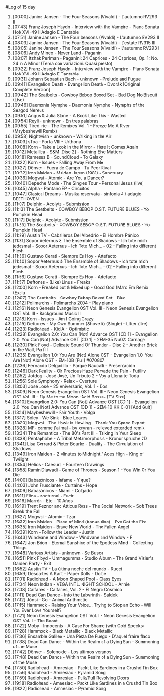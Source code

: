 #Log of 15 day

1. [00:00] Janine Jansen - The Four Seasons (Vivaldi) - L'autumno RV293 II
1. [07:43] Franz Joseph Haydn - Interview with the Vampire - Piano Sonata Hob XVI-49 II Adagio E Cantabie
1. [07:51] Janine Jansen - The Four Seasons (Vivaldi) - L'autumno RV293 II
1. [08:03] Janine Jansen - The Four Seasons (Vivaldi) - L'estate RV315 III
1. [08:05] Janine Jansen - The Four Seasons (Vivaldi) - L'autumno RV293 I
1. [08:06] Andy Mineo - Never Land - Paganini
1. [08:07] Itzhak Perlman - Paganini: 24 Caprices - 24 Caprices, Op. 1: No. 24 in A Minor (Tema con variazioni. Quasi presto)
1. [09:22] Franz Joseph Haydn - Interview with the Vampire - Piano Sonata Hob XVI-49 II Adagio E Cantabie
1. [09:31] Johann Sebastian Bach - unknown - Prelude and Fugue
1. [09:41] Evangelion Death - Evangelion Death - Dvorák [Original Complete Version]
1. [09:42] The Seatbelts - Cowboy Bebop Boxed Set - Bad Dog No Biscuit (Live)
1. [09:46] Daemonia Nymphe - Daemonia Nymphe - Nymphs of the Seagod Nereus
1. [09:51] Angus & Julia Stone - A Book Like This - Wasted
1. [09:54] Reyli - unknown - En tres palabras
1. [09:55] Tired Irie - The Remixes Vol. 1 - Freeze Me A River (Maybeshewill Remix)
1. [09:58] Nightwish - unknown - Walking in the Air
1. [10:03] sToa - Porta VIII - Urthona
1. [10:08] Korn - Take a Look in the Mirror - Here It Comes Again
1. [10:12] Metallica - S&M [Disc 2] - Nothing Else Matters
1. [10:18] Rameses B - SoundCloud - To Galaxy
1. [10:22] Korn - Issues - Falling Away From Me
1. [10:27] Dënver - Fuera de Campo - Tu Peor Rival
1. [10:32] Iron Maiden - Maiden Japan (1981) - Sanctuary
1. [10:36] Mogwai - Atomic - Are You a Dancer?
1. [10:40] Depeche Mode - The Singles Tour - Personal Jesus (live)
1. [10:45] Alpha - Pantano EP​ - Circuitos
1. [10:47] Clasical Dreams - Musika reservata - sinfonia 4 / adagio BEETHOVEN
1. [11:07] Delphic - Acolyte - Submission
1. [11:13] The Seatbelts - COWBOY BEBOP O.S.T. FUTURE BLUES - Yo Pumpkin Head
1. [11:17] Delphic - Acolyte - Submission
1. [11:23] The Seatbelts - COWBOY BEBOP O.S.T. FUTURE BLUES - Yo Pumpkin Head
1. [11:29] Austin TV - Caballeros Del Albedrío - El Hombre Pánico
1. [11:31] Sopor Aeternus & The Ensemble of Shadows - Ich tote mich jedesmal - Sopor Aeternus - Ich Tote Mich... - 02 - Falling into different Flesh
1. [11:36] Gustavo Cerati - Siempre Es Hoy - Artefacto
1. [11:40] Sopor Aeternus & The Ensemble of Shadows - Ich tote mich jedesmal - Sopor Aeternus - Ich Tote Mich... - 02 - Falling into different Flesh
1. [11:56] Gustavo Cerati - Siempre Es Hoy - Artefacto
1. [11:57] Deftones - (Like) Linus - Freaks
1. [12:00] Korn - Freaked out & Mixed up - Good God (Marc Em Remix (Exclu
1. [12:07] The Seatbelts - Cowboy Bebop Boxed Set - Blue
1. [12:12] Polimarchs - Polimarchs 2004 - Play piano
1. [12:16] Neon Genesis Evangelion OST Vol. III - Neon Genesis Evangelion OST Vol. III - Background Music II
1. [12:18] Korn - Issues - Am I Going Crazy
1. [12:19] Deftones - My Own Summer (Shove It) (Single) - Lifter (live)
1. [12:23] Radiohead - Kid A - Optimistic
1. [12:28] Evangelion 2.0: You Can [Not] Advance OST [CD 1] - Evangelion 2.0: You Can [Not] Advance OST [CD 1] - 2EM-35 Nu02: Carnage
1. [12:30] Pink Floyd - Delicate Sound Of Thunder - Disc 2 - Another Brick in the Wall, Part II
1. [12:35] Evangelion 1.0: You Are [Not] Alone OST - Evangelion 1.0: You Are [Not] Alone OST - EM-10B [Full] #070807
1. [12:36] Fernando Delgadillo - Parque Naucalli - Presentación
1. [12:46] Dark Reality - Oh Precious Haze Pervade the Pain - Futility
1. [12:52] Jotdog - José José, Un Tributo 2 - Voy a Llenarte Toda
1. [12:56] Sole Symphony - Relax - Overture
1. [13:03] José José - 25 Aniversario, Vol. 1 - Dos
1. [13:09] Neon Genesis Evangelion OST Vol. III - Neon Genesis Evangelion OST Vol. III - Fly Me to the Moon -Acid Bossa- [TV Size]
1. [13:10] Evangelion 2.0: You Can [Not] Advance OST [CD 1] - Evangelion 2.0: You Can [Not] Advance OST [CD 1] - 2EM-10 KK C-01 [Add Guit]
1. [13:14] Maybeshewill - Fair Youth - Volga
1. [13:17] Sóley - We Sink - Blue Leaves
1. [13:20] Mogwai - The Hawk is Howling - Thank You Space Expert
1. [13:28] MF- comme j'ai mal - by xeyran - relieved extended remix
1. [13:34] The Romantics - The 80's Part III - Talking in Your Sleep
1. [13:38] Pentaphobe - A Tribal Metamorphosis - Kronunspruche 2D
1. [13:41] Lisa Gerrard & Pieter Bourke - Duality - The Circulation of Shadows
1. [13:49] Iron Maiden - 2 Minutes to Midnight / Aces High - King of Twilight
1. [13:54] Helios - Caesura - Fourteen Drawings
1. [13:58] Ramin Djawadi - Game of Thrones - Season 1 - You Win Or You Die
1. [14:00] Babasónicos - Infame - Y que?
1. [14:03] John Frusciante - Curtains - Hope
1. [16:09] Babasónicos - Miami - Colgado
1. [16:11] Flica - nocturnal - Fucir
1. [16:16] Marrón - Etc - 10 Años
1. [16:19] Trent Reznor and Atticus Ross - The Social Network - Soft Trees Break the Fall
1. [16:27] Mogwai - Atomic - Tzar
1. [16:32] Iron Maiden - Piece of Mind (bonus disc) - I've Got the Fire
1. [16:35] Iron Maiden - Brave New World - The Fallen Angel
1. [16:39] Korn - Follow the Leader - Justin
1. [16:43] Windvane and Window - Windvane and Window - F
1. [16:47] Jon Brion - Eternal Sunshine of the Spotless Mind - Collecting Things
1. [16:48] Various Artists - unknown - Se Busca
1. [16:51] Pink Floyd - Ummagumma - Studio Album - The Grand Vizier's Garden Party - Exit
1. [16:52] Austin TV - La última noche del mundo - Rucci
1. [16:59] Descartes A Kant - Paper Dolls - Dolce
1. [17:01] Radiohead - A Moon Shaped Pool - Glass Eyes
1. [17:04] Neon Indian - VEGA INTL. NIGHT SCHOOL - Annie
1. [17:08] Caifanes - Caifanes, Vol. 2 - El Negro Cósmico
1. [17:11] Dead Can Dance - Into the Labyrinth - Saldek
1. [17:12] Jónsi - Go - Animal Arithmetic
1. [17:15] Hammock - Raising Your Voice... Trying to Stop an Echo - Will You Ever Love Yourself?
1. [17:21] Neon Genesis Evangelion OST Vol. I - Neon Genesis Evangelion OST Vol. I - The Beast
1. [17:22] Moby - Innocents - A Case For Shame (with Cold Specks)
1. [17:28] Hammock - Black Metallic - Black Metallic
1. [17:36] Ensamble Galileo - Una Pieza De Fuego - D'aquel fraire flaco
1. [17:38] Dead Can Dance - Within the Realm of a Dying Sun - Summoning of the Muse
1. [17:42] Dënver - Solenoide - Los últimos veranos
1. [17:48] Dead Can Dance - Within the Realm of a Dying Sun - Summoning of the Muse
1. [17:50] Radiohead - Amnesiac - Packt Like Sardines in a Crushd Tin Box
1. [17:56] Radiohead - Amnesiac - Pyramid Song
1. [17:59] Radiohead - Amnesiac - Pulk/Pull Revolving Doors
1. [19:18] Radiohead - Amnesiac - Packt Like Sardines in a Crushd Tin Box
1. [19:22] Radiohead - Amnesiac - Pyramid Song
